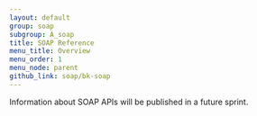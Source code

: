 ```yaml
---
layout: default
group: soap
subgroup: A_soap
title: SOAP Reference
menu_title: Overview
menu_order: 1
menu_node: parent
github_link: soap/bk-soap
---
```


<p>Information about SOAP APIs will be published in a future sprint.


